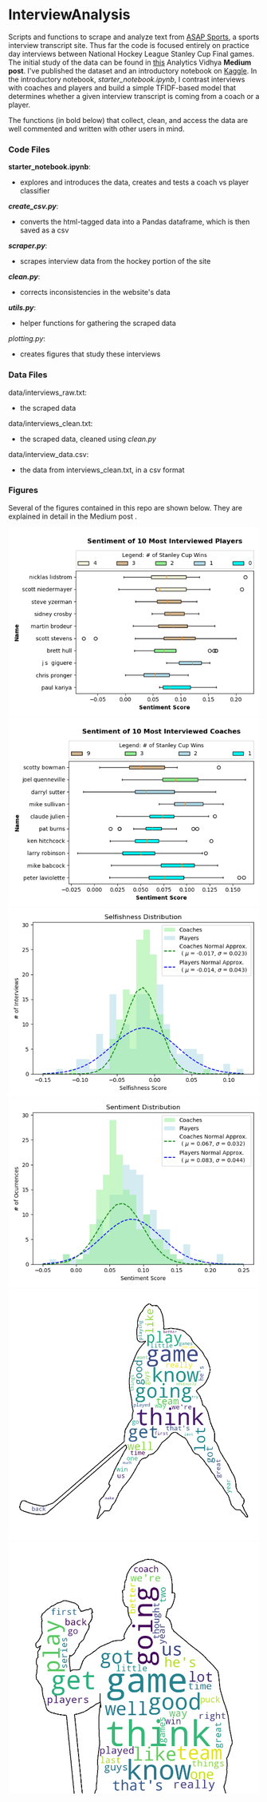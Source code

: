 # InterviewAnalysis
Scripts and functions to scrape and analyze text from [ASAP Sports](http://www.asapsports.com/), a sports interview transcript site. Thus far the code is focused entirely on practice day interviews between National Hockey League Stanley Cup Final games. The initial study of the data can be found in [this](https://medium.com/analytics-vidhya/a-quantitative-study-of-nhl-interviews-25b28821364b) Analytics Vidhya __Medium post__. I've published the dataset and an introductory notebook on [Kaggle](https://www.kaggle.com/dtamming/national-hockey-league-interviews). In the introductory notebook, *starter\_notebook.ipynb*, I contrast interviews with coaches and players and build a simple TFIDF-based model that determines whether a given interview transcript is coming from a coach or a player.

The functions (in bold below) that collect, clean, and access the data are well commented and written with other users in mind. 


### Code Files
__starter\_notebook.ipynb__:
 - explores and introduces the data, creates and tests a coach vs player classifier

___create\_csv.py___:
 - converts the html-tagged data into a Pandas dataframe, which is then saved as a csv

___scraper.py___:
 - scrapes interview data from the hockey portion of the site
 
___clean.py___:
 - corrects inconsistencies in the website's data

___utils.py___:
 - helper functions for gathering the scraped data

_plotting.py_:
 - creates figures that study these interviews 

### Data Files
data/interviews_raw.txt:
 - the scraped data

data/interviews_clean.txt:
 - the scraped data, cleaned using _clean.py_
 
 data/interview_data.csv:
 - the data from interviews_clean.txt, in a csv format

### Figures
Several of the figures contained in this repo are shown below. They are explained in detail in the Medium post <!-- [Medium post](<medium url>) -->.

![alt text](figures/player_sentiment.png)
![alt text](figures/coach_sentiment.png)
![alt text](figures/selfishness_histogram.png)
![alt text](figures/sentiment_histogram.png)
![alt text](figures/player_cloud.png)
![alt text](figures/coach_cloud.png)
